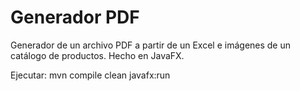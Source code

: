 # Generador PDF

Generador de un archivo PDF a partir de un Excel e imágenes de un catálogo de productos.
Hecho en JavaFX.


Ejecutar: mvn compile clean javafx:run